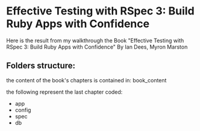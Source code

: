# Effective Testing with RSpec 3: Build Ruby Apps with Confidence

Here is the result from my walkthrough the Book "Effective Testing with RSpec 3: Build Ruby Apps with Confidence" By  Ian Dees, Myron Marston

## Folders structure:

the content of the book's chapters is contained in:
book_content  

the following represent the last chapter coded:
- app
- config
- spec
- db 
